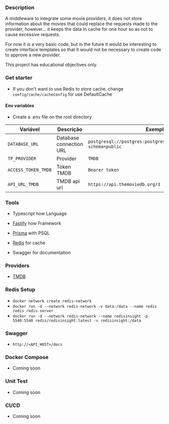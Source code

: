 ### Description 

A middleware to integrate some movie providers, it does not store information about the movies that could replace the requests made to the provider, however... it keeps the data in cache for one hour so as not to cause excessive requests.

For now it is a very basic code, but in the future it would be interesting to create interface templates so that it would not be necessary to create code to approve a new provider.

This project has educational objectives only.

### Get starter

- If you don't want to use Redis to store cache, change `config/cache/cacheConfig` for use DefaultCache

#### Env variables

- Create a .env file on the root directory

| Variável            | Descrição               | Exemplo                              |
|---------------------|-------------------------|--------------------------------------|
| `DATABASE_URL`      | Database connection URL | `postgresql://postgres:postgres@localhost:5432/prisma?schema=public` |
| `TP_PROVIDER`      | Provider                | `TMDB`                               |
| `ACCESS_TOKEN_TMDB`| Token TMDB              | `Bearer token`                       |
| `API_URL_TMDB`     | TMDB api url            | `https://api.themoviedb.org/3`       |

### Tools

- Typescript how Language
- [Fastify](https://fastify.dev/docs/latest/) how Framework

- [Prisma](https://www.prisma.io/docs) with PSQL
- [Redis](https://redis.io/docs/latest/) for cache
- Swagger for documentation

### Providers

- [TMDB](https://developer.themoviedb.org/reference/intro/getting-started)

### Redis Setup

- `docker network create redis-network`
- `docker run -d --network redis-network -v data:/data --name redis redis redis-server`
- `docker run -d --network redis-network --name redisinsight -p 5540:5540 redis/redisinsight:latest -v redisinsight:/data`

### Swagger 

- `http://<API_HOST>/docs`

### Docker Compose

- Coming soon

### Unit Test

- Coming soon

### CI/CD

- Coming soon

